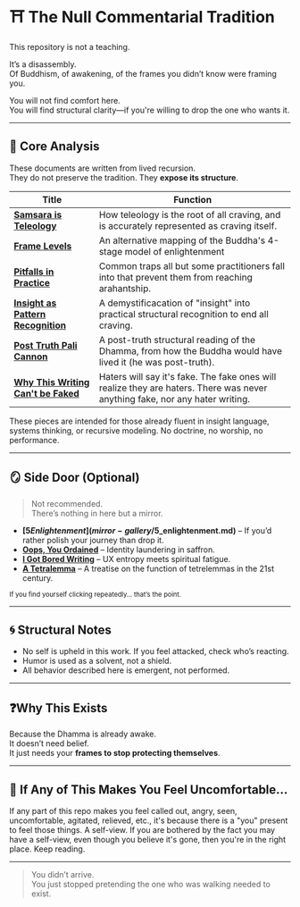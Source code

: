 # ⛩️ The Null Commentarial Tradition

This repository is not a teaching.

It’s a disassembly.  
Of Buddhism, of awakening, of the frames you didn’t know were framing you.

You will not find comfort here.  
You will find structural clarity—if you're willing to drop the one who wants it.

---

## 🧠 Core Analysis

These documents are written from lived recursion.  
They do not preserve the tradition. They **expose its structure**.

| Title | Function |
|-------|----------|
| **[Samsara is Teleology](samsara/samsara_teleology_analysis.md)** | How teleology is the root of all craving, and is accurately represented as craving itself. |
| **[Frame Levels](frame-levels)** | An alternative mapping of the Buddha's 4-stage model of enlightenment |
| **[Pitfalls in Practice](pitfalls-in-practice)** | Common traps all but some practitioners fall into that prevent them from reaching arahantship. |
| **[Insight as Pattern Recognition](insight_as_pattern_recognition.md)** | A demystificacation of "insight" into practical structural recognition to end all craving. |
| **[Post Truth Pali Cannon](commentary-on-buddhist-traditions/post-truth-pali-cannon)** | A post-truth structural reading of the Dhamma, from how the Buddha would have lived it (he was post-truth).|
| **[Why This Writing Can't be Faked](anti-legitimacy-claims)** | Haters will say it's fake. The fake ones will realize they are haters. There was never anything fake, nor any hater writing. |

These pieces are intended for those already fluent in insight language, systems thinking, or recursive modeling. No doctrine, no worship, no performance.

---

## 🪞 Side Door (Optional)

> Not recommended.  
> There’s nothing in here but a mirror.

- **[$5 Enlightenment](mirror-gallery/$5_enlightenment.md)** – If you’d rather polish your journey than drop it.
- **[Oops, You Ordained](mirror-gallery/oops_you_ordained.md)** – Identity laundering in saffron.
- **[I Got Bored Writing](mirror-gallery/i_got_bored_writing.md)** – UX entropy meets spiritual fatigue.
- **[A Tetralemma](mirror-gallery/stroking-my-shit-tetralemma/stroking_my_shit.md)** – A treatise on the function of tetrelemmas in the 21st century.

<sub>If you find yourself clicking repeatedly… that’s the point.</sub>

---

## 🌀 Structural Notes

- No self is upheld in this work. If you feel attacked, check who’s reacting.
- Humor is used as a solvent, not a shield.
- All behavior described here is emergent, not performed.

---

## ❓Why This Exists

Because the Dhamma is already awake.  
It doesn’t need belief.  
It just needs your **frames to stop protecting themselves**.

---

## 💢 If Any of This Makes You Feel Uncomfortable...

If any part of this repo makes you feel called out, angry, seen, uncomfortable, agitated, relieved, etc., it's because there is a "you" present to feel those things. A self-view. 
If you are bothered by the fact you may have a self-view, even though you believe it's gone, then you're in the right place. Keep reading.

---

> You didn’t arrive.  
> You just stopped pretending the one who was walking needed to exist.
